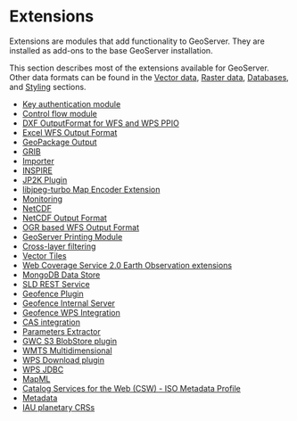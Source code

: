 # Extensions

Extensions are modules that add functionality to GeoServer. They are installed as add-ons to the base GeoServer installation.

This section describes most of the extensions available for GeoServer. Other data formats can be found in the [Vector data](../data/vector/index.md), [Raster data](../data/raster/index.md), [Databases](../data/database/index.md), and [Styling](../styling/index.md) sections.

<div class="grid cards" markdown>

-   [Key authentication module](authkey/index.md)
-   [Control flow module](controlflow/index.md)
-   [DXF OutputFormat for WFS and WPS PPIO](dxf/index.md)
-   [Excel WFS Output Format](excel.md)
-   [GeoPackage Output](geopkg-output/index.md)
-   [GRIB](grib/grib.md)
-   [Importer](importer/index.md)
-   [INSPIRE](inspire/index.md)
-   [JP2K Plugin](jp2k/index.md)
-   [libjpeg-turbo Map Encoder Extension](libjpeg-turbo/index.md)
-   [Monitoring](monitoring/index.md)
-   [NetCDF](netcdf/netcdf.md)
-   [NetCDF Output Format](netcdf-out/index.md)
-   [OGR based WFS Output Format](ogr.md)
-   [GeoServer Printing Module](printing/index.md)
-   [Cross-layer filtering](querylayer/index.md)
-   [Vector Tiles](vectortiles/index.md)
-   [Web Coverage Service 2.0 Earth Observation extensions](wcs20eo/index.md)
-   [MongoDB Data Store](mongodb/index.md)
-   [SLD REST Service](sldservice/index.md)
-   [Geofence Plugin](geofence/index.md)
-   [Geofence Internal Server](geofence-server/index.md)
-   [Geofence WPS Integration](geofence-wps/index.md)
-   [CAS integration](cas/index.md)
-   [Parameters Extractor](params-extractor/index.md)
-   [GWC S3 BlobStore plugin](gwc-s3/index.md)
-   [WMTS Multidimensional](wmts-multidimensional/index.md)
-   [WPS Download plugin](wps-download/index.md)
-   [WPS JDBC](wps-jdbc/index.md)
-   [MapML](mapml/index.md)
-   [Catalog Services for the Web (CSW) - ISO Metadata Profile](csw-iso/index.md)
-   [Metadata](metadata/index.md)
-   [IAU planetary CRSs](iau/index.md)

</div>
